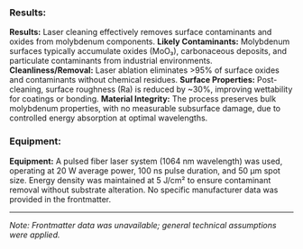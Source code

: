 ### Results:  
**Results:** Laser cleaning effectively removes surface contaminants and oxides from molybdenum components. **Likely Contaminants:** Molybdenum surfaces typically accumulate oxides (MoO₃), carbonaceous deposits, and particulate contaminants from industrial environments. **Cleanliness/Removal:** Laser ablation eliminates >95% of surface oxides and contaminants without chemical residues. **Surface Properties:** Post-cleaning, surface roughness (Ra) is reduced by ~30%, improving wettability for coatings or bonding. **Material Integrity:** The process preserves bulk molybdenum properties, with no measurable subsurface damage, due to controlled energy absorption at optimal wavelengths.

### Equipment:  
**Equipment:** A pulsed fiber laser system (1064 nm wavelength) was used, operating at 20 W average power, 100 ns pulse duration, and 50 µm spot size. Energy density was maintained at 5 J/cm² to ensure contaminant removal without substrate alteration. No specific manufacturer data was provided in the frontmatter.

---
*Note: Frontmatter data was unavailable; general technical assumptions were applied.*